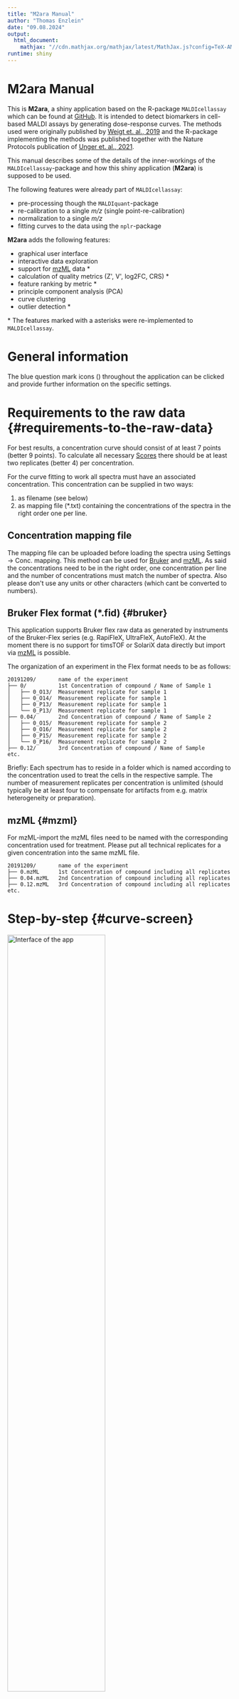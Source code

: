 ```yaml
---
title: "M2ara Manual"
author: "Thomas Enzlein"
date: "09.08.2024"
output:
  html_document:
    mathjax: "//cdn.mathjax.org/mathjax/latest/MathJax.js?config=TeX-AMS-MML_HTMLorMML"
runtime: shiny
---
```




# M2ara Manual

This is **M2ara**, a shiny application based on the R-package `MALDIcellassay` which can be found at [GitHub](https://github.com/CeMOS-Mannheim/MALDIcellassay). It is intended to detect biomarkers in cell-based MALDI assays by generating dose-response curves. The methods used were originally published by [Weigt et. al., 2019](https://www.sciencedirect.com/science/article/pii/S2451945619302053?via%3Dihub) and the R-package implementing the methods was published together with the Nature Protocols publication of [Unger et. al., 2021](https://www.nature.com/articles/s41596-021-00624-z).

This manual describes some of the details of the inner-workings of the `MALDIcellassay`-package and how this shiny application (**M2ara**) is supposed to be used.

The following features were already part of `MALDIcellassay`:

-   pre-processing though the `MALDIquant`-package
-   re-calibration to a single *m/z* (single point-re-calibration)
-   normalization to a single *m/z*
-   fitting curves to the data using the `nplr`-package

**M2ara** adds the following features:

-   graphical user interface
-   interactive data exploration
-   support for [mzML](#mzml) data \*
-   calculation of quality metrics (Z', V', log2FC, CRS) \*
-   feature ranking by metric \*
-   principle component analysis (PCA)
-   curve clustering
-   outlier detection \*

\* The features marked with a asterisks were re-implemented to `MALDIcellassay`.

# General information

The blue question mark icons (<!--html_preserve--><i class="far fa-circle-question" role="presentation" aria-label="circle-question icon"></i><!--/html_preserve-->) throughout the application can be clicked and provide further information on the specific settings.

# Requirements to the raw data {#requirements-to-the-raw-data}

For best results, a concentration curve should consist of at least 7 points (better 9 points).
To calculate all necessary [Scores](#scores) there should be at least two replicates (better 4) per concentration.

For the curve fitting to work all spectra must have an associated concentration. This concentration can be supplied in two ways: 
1. as filename (see below) 
2. as mapping file (\*.txt) containing the concentrations of the spectra in the right order one per line.

## Concentration mapping file 
The mapping file can be uploaded before loading the spectra using Settings -\> Conc. mapping. This method can be used for [Bruker](#bruker) and [mzML](#mzml). As said the concentrations need to be in the right order, one concentration per line and the number of concentrations must match the number of spectra. Also please don't use any units or other characters (which cant be converted to numbers).

## Bruker Flex format (\*.fid) {#bruker}

This application supports Bruker flex raw data as generated by instruments of the Bruker-Flex series (e.g. RapiFleX, UltraFleX, AutoFleX). At the moment there is no support for timsTOF or SolariX data directly but import via [mzML](#mzml) is possible.

The organization of an experiment in the Flex format needs to be as follows:

```         
20191209/       name of the experiment
├── 0/          1st Concentration of compound / Name of Sample 1
│   ├── 0_O13/  Measurement replicate for sample 1
│   ├── 0_O14/  Measurement replicate for sample 1
│   ├── 0_P13/  Measurement replicate for sample 1
│   └── 0_P13/  Measurement replicate for sample 1
├── 0.04/       2nd Concentration of compound / Name of Sample 2
│   ├── 0_O15/  Measurement replicate for sample 2
│   ├── 0_O16/  Measurement replicate for sample 2
│   ├── 0_P15/  Measurement replicate for sample 2
│   └── 0_P16/  Measurement replicate for sample 2
├── 0.12/       3rd Concentration of compound / Name of Sample 
etc.
```

Briefly: Each spectrum has to reside in a folder which is named according to the concentration used to treat the cells in the respective sample. The number of measurement replicates per concentration is unlimited (should typically be at least four to compensate for artifacts from e.g. matrix heterogeneity or preparation).

## mzML {#mzml}

For mzML-import the mzML files need to be named with the corresponding concentration used for treatment. Please put all technical replicates for a given concentration into the same mzML file.

```         
20191209/       name of the experiment
├── 0.mzML      1st Concentration of compound including all replicates
├── 0.04.mzML   2nd Concentration of compound including all replicates
├── 0.12.mzML   3rd Concentration of compound including all replicates
etc.
```

# Step-by-step {#curve-screen}

<div class="figure">
<img src="figures/interface.png" alt="Interface of the app" width="66%" />
<p class="caption">Interface of the app</p>
</div>

1.  Click on the **Select folder**-button (1, see figure above) and select a folder containing your experiment (see [Requirements to the raw data](#requirements-to-the-raw-data)). The following dialog is displayed:\
    <img src="figures/selectFolder.png" width="431" />

2.  Click on the **Load spectra**-button (1) to import your spectra. Depending on the size of the experiment, loading takes 30s - 3 minutes.

3.  You may now change any of the settings in the sidebar (2). Once your are satisfied click the **Process spectra**-button on the bottom of the sidebar.

4.  Analyze your data by clicking on entries in the table on bottom left (3). The plots for the curve and the peaks will change accordingly (4). You may want to display error bars or use the slider to change the displayed *m/z*-range (aka zoom) in the plot displaying the peaks. Note, you do not need to re-upload your data if you want to play with the settings. Just click the **Process spectra**-button again to re-do the calculations and after a short time your results will be updated.

5.  If you want to save the curve fit and peak profile of a given *m/z*-value you can click the download button below the peak table to save your results as \*.csv.

# Analysis pipeline

The analysis pipeline consist of the following steps (see figure below for a graphical overview):

1.  The folder of the experiment is selected (see [Requirements to the raw data](#requirements-to-the-raw-data))
2.  The data is loaded. Note, all steps after step 2 will use the data currently loaded. This means that there is no need to re-load the data if any changes are made to the settings.
3.  `Preprocessing` is applied to the raw data. This includes (in this order) `Smoothing` using "Savitzky Golay" method, `Baseline` substraction using "Top Hat" method, `Square-root transformation` of the intensity, `Detect peaks` of raw (single) spectra.
4.  The peaks are used to do the (single-point) `recalibration` on the single (continuous) spectra additionally the peaks are also recalibrated themselfs.
5.  The recalibrated single peaks are used to determine the normalization factor (does only apply for the `mz` normalization method). The `normalization` is applied to the single (continuous) spectra.
6.  The single peaks are used to do the alignment of the single (continuous) spectra.
7.  `Average spectra`: The single (continuous) spectra are used for averaging the measurement replicates for each concentration.
8.  `Detect peaks` of average spectra.
9.  `Intensity matrix`: The peaks of the average spectra are transformed into a matrix with columns representing *m/z* values and rows representing concentrations whereas cells contain the respective intensity.
10. `Varience filtering` is applied.
11. `Curve fitting` is performed.
12. `Quality metrics` are calculated (V', Z', SSMD, Log2FC, CRS).
13. The peaks can be selected in the `Peak table`.
14. The respective dose-response curve as well as the peak profile is visualized and might be saved.

<div class="figure">
<img src="figures/pipeline.png" alt="Schematic outline of the analysis workflow" width="66%" />
<p class="caption">Schematic outline of the analysis workflow</p>
</div>

# Individual screens

## Main Tab

### Curve subtab

The main [Curve](#curve-screen) screen is intended for a univariate analysis in a peak-by-peak manner.

On the upper right fitted curves and individual data points are shown (error bars showing the standard deviation or standard error of the mean can be displayed using the drop down menu). This plot can be used to judge the goodness of fit and the general curve shape manually.

The upper left show's a zoom-in to the corresponding individual peaks. The level of zoom can be adjusted to either display details of the peaks or investigate the surroundings of a single e.g. to judge if it is part of a isotopic envelope.

Below the two plots the peak table is shown. Here all found signals as well as all metrics are displayed. The two upper plots will change if a signal is selected.

#### Scores

**M²ara** comes with a variety of helpful scores/metrics that are meant to help judging the quality of response curves.

##### Modified Z':

In pharmaceutical industry and research, the quality of a bioassay is assessed by common metrics that rely on a negative and positive control [Zhang et al., Iversen et al., Ravkin et al.] . However, in order to be able to explore unknown cellular drug effects in whole-cell MALDI MS bioassays and to classify m/z features as either up-, down- or non-regulated, characteristic measures need to be deduced from the concentration response data directly. First, to assess the variability within the assay data relative to the effective window size, a modified form of the Z’ factor (Zhang, Chung and Oldenburg 1999), defined by $$
Z'_{mod.} = 1-\frac{3*(\sigma_u+\sigma_l)}{| \mu_u-\mu_l |}
$$ is implemented into **M²ara**. The mod. Z' score helps to make a judgment about the distance of the means ($\mu$, more is better) and standard deviation ($\sigma$, less is better) of the upper ($_u$) and lower ($l$) end of the curve.

##### Modified V':

The modified *V*’ [Ravkin et al.] is introduced to assess the root-mean-square deviation of the response data relative to the log-logistic model fit, determined by 
$$
V'_{mod.}=1-6*\frac{\sigma_f}{|a_u-a_l|} 
$$ 

with 

$$
\sigma_f=\sqrt{\frac{1}{N}\sum(f_exp-f)^2}
$$

where $\sigma_f$ is the standard deviation of the residuals of the 4-parameter non-linear regression model *f* calculated from the experimental (exp) data and the model. Hereby, the modified *V*’ factor reflects the goodness of the fit and thus the variance within all data points described by the model.
In short: V' focuses more on the goodness of fit of the curve to the data points.

##### Log2-Fold-Change

The $Log_2FC$ denotes the magnitude i.e. effect size of a response. It is defined as:

$$
Log_2 FC =log_2\frac{a_u}{a_l}
$$
where $a_u$ and $a_l$ the upper and lower asymptotes.
In short: The $Log_2FC$ gives the raw (no variation of data points considered) difference between the upper and lower part of the curve.

##### SSMD

The Strictly Standardized Mean Difference (SSMD), is implemented (Bray and Carpenter 2004; Zhang 2007), with:

$$
SSMD = \frac{|\mu_l-\mu_u|}{\sqrt{\sigma^2_u+\sigma^2_l}}
$$
In short: The SSMD gives the difference between the upper and lower part of the curves in units of standard deviation. Or in other words, it gives a weigthed differences.

##### Curve-repsonse-score (CRS)

$$
CRS=
\begin{cases}
\frac{fcScore+vScore+zScore}{3}*100,\\
0 \quad for \quad Z'_{mod.}<-0.5 \quad or \quad V'_{mod.}<-0.5
\end{cases}
$$
with

$$
fcScore=
\begin{cases}
1 \quad for \quad |log_2FC| > log_2FC_{max}\\
\frac{|log_2FC|}{log_2FC}
\end{cases}
$$
and
$$
vScore=V'_{mod.}
$$
and
$$
zScore=
\begin{cases}
1 \quad for \quad Z'_{mod.}>0.5\\
\frac{Z'_{mod.}}{0.5} \quad for \quad 0.5 > Z'_{mod.}>-0.5
\end{cases}
$$
The CRS combines three measures used to describe the quality of a response curve, the effect size defined as $Log_2FC$ and incorporated in the fcScore, the $V'_{mod.}$ factor being equal to the vScore and the $Z'_{mod.}$ factor used in the definition of the zScore. In the fcScore, the $Log_2FC$ is normalized by and thresholded at $Log_2FC_{max}$=2.59. The factor is chosen to not overrate features that exhibit substantial changes. The restriction of the $Z'_{mod.}$ factor to the zScore is made due to the common interpretation of the Z’ factor (Zhang, Chung and Oldenburg 1999). For $Z'_{mod.}>0.5$ a bioassay is said to be excellent, since for $\sigma_l=\sigma_u$ a value of 0.5 is equivalent to a separation of 12 standard deviations between $\mu_u$ and $\mu_l$. Accordingly, a value of -0.5 is equivalent to a separation of 3 standard deviations between  $\mu_u$ and $\mu_l$ for $\sigma_l=\sigma_u$. The rather moderate lower threshold is in particular of importance for MALDI MS-based bioassay exhibiting a relatively high variance in the data. 

### Metrics subtab

The metrics screen enables to visualize different metrics (Z', V', SSMD, logFC, CRS as well as pEC50, etc.) as a function of **m/z**. The direction of the peaks (up or down) highlights the direction of regulation (if the intensity of the signal increases or decreases with the concentration). It is therefor useful to get a fast overview of the whole data set. The different metrics concentrate on different aspects of the quality of the curve.

## QC tab

The top part of the OC tab focuses on the (potential) peak used for re-calibration and enables the user to inspect the alignment of the (average) spectra per concentration.

The lower left part shows different metrics (both assay quality metrics like Z', V', CRS and MALDI parameters like total ion current as well as re-calibration shifts and PCA loadings) per spot in a target plate view. **This functionality is currently only featured for Bruker raw data. And wont be visible with the `mzML` input file format selected.**

The lower right shows processing (and in case of Bruker data also some measurement meta data) as a summary.

<div class="figure">
<img src="figures/qc.png" alt="Example of QC-tab" width="66%" />
<p class="caption">Example of QC-tab</p>
</div>

## PCA tab

A PCA (Principle component analysis) enables a multivariate view to the data by dimensional reduction. Although, on its own its hard to identify biomarkers/regulated signals with it, the PCA is highly useful to judge the general concentration-dependent differences introduced by the treatment. A high separation of the different concentrations shows that some multivariate effects are in place were-as a low separation hints at either low effects overall or effects that are unique to some single (and most likely rather small) peaks. This is why the PCA can be a nice addition to the univariate analysis featured on the [Curves](#curve-screen)-screen The PCA can be generated by clicking on the `Perform PCA`-Button.

<div class="figure">
<img src="figures/pca_scores.png" alt="PCA scores plot" width="66%" />
<p class="caption">PCA scores plot</p>
</div>

The drop down menu's adjust the PC (Principle component) shown on the x- and y-axis. The sliders adjust the L1 (Lasso) and L2 (Ridge) penalty. A high L1 penalty will lead to a sparse (low amount of non-zero loading's) representations of the data, making it easier to identify factors (signals) that influence the separation shown in the scores plot. If the L1 penalty is set to 0 a normal (dense) PCA will be generated.

The loading's can used to identify peaks that have a high influence to the scores of the PCA.

<div class="figure">
<img src="figures/pca_loadings.png" alt="PCA loadings plot" width="66%" />
<p class="caption">PCA loadings plot</p>
</div>

Using the `Summarise loadings`-button either the summarized (see figure above) or full (in a loadings vs **m/z** spectrum) loading's can be visualized. Using the `Send to peak table`-button the numeric loading's can be send to the peak table on the [Curve](#curve-screen)-screen to investigate easily if the overlap with univariate signals of interest (high scores in Z', V' or CRS) or if the represent a separate regulation cause by many smaller changes not strong enough to lead to high scores on their own.

## Cluster tab

The cluster tab enables to cluster curves based on their shape to enable to detect signals of interest that follow a similar direction as one (or many) target signals.

<div class="figure">
<img src="figures/clustering_curves.png" alt="Curve clustering" width="66%" />
<p class="caption">Curve clustering</p>
</div>

On the right the individual (black) curves for all signals are shown together with their average curves trajectory (colored). The left plot shows all trajectories in direct comparison.

Using the slider the user needs to adjust the number of clusters to a reasonable value. The clustering metrics shown below can help but in the end non of these metrics is perfect and the clustering might work better for some data sets then for other. It is intended not as an analytic tool but rather as a helper to find curves with similar trajectories (e.g. identify all signals were the intensity goes up or down with increasing concentration). So the number of clusters should be selected in a way that the average trajectories line up as good as possible with the individual curves.

<div class="figure">
<img src="figures/clustering_metrics.png" alt="Clustering metrics" width="66%" />
<p class="caption">Clustering metrics</p>
</div>

## Settings tab

<div class="figure">
<img src="figures/settings.png" alt="Settings tab" width="33%" />
<p class="caption">Settings tab</p>
</div>

The `File format`-menu can be used to select between Bruker raw data of mzML format (see [Requirements to the raw data](#requirements-to-the-raw-data)).

The `Conc. mapping` upload button enables the upload of a mapping file containing one concentration for each spectrum. It needs to be in the \*.txt-format and needs to contain one concentration (dont include units!) per line, one for each spectrum. The file needs to be uploaded before the spectra are loaded using the button on the sidebar if the mapping should be used.

The `Peak window size` and `Peak method` setting enables to change the peak detection. Usually a `Peak window size` of 20 and the *SuperSmoother* method should lead to good results. Sometimes, especially if a small peak is close to a large one, this small peak might not be detected. In this cases the `Peak window size` can be decreased or if this is still not enough the *MAD* peak detection method can be chosen. Please note that both will lead to much more signals being considered as valid peaks, so it makes sense to increase SNR at the same time.

The `Exclude empty spectra` setting will exclude spectra that don't contain any signals.

### Saving processing parameters

To save results for a later usage the app includes the option to save all relevant processing parameters. This can be done by clicking: `Settings` -\> `Save settings`. If also the path to the data should be saved this needs to be after setting the directory but before loading the spectra.

A file called `settings.csv` is saved in the working directory containing all parameters.

If such a file is found at the start-up of the app, the parameters will be loaded as defaults.

As processing is typically fast, this is a more efficient (time & disk-space) process then to save the complete app-state including spectra and calculated values.

## Save fitting parameters

The curve fitting in the app is internally performed by the [nplr-package](https://github.com/fredcommo/nplr) that used the Richardson Formula for Logistic regression:

$$
y=\frac{B+(T-B)}{(1+10^{scal*(xmid-x)})^s}
$$

The parameters used for each single *m/z* can be downloaded from the app under `Settings` -\> `Save fitting param.`.
